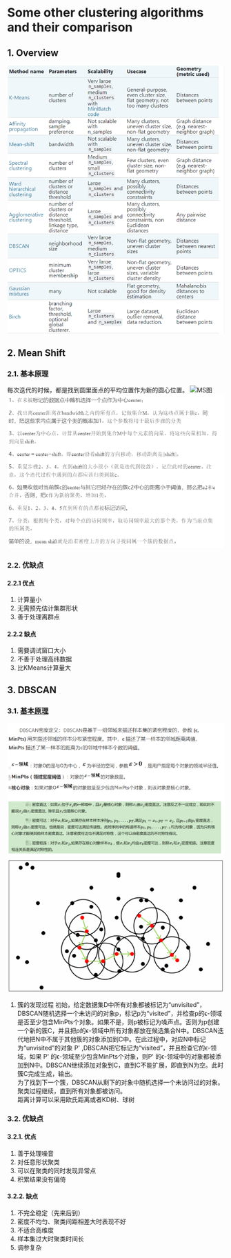 # Some other clustering algorithms and their comparison
## 1. Overview
![聚类](./pictures/聚类.PNG)<br>

## 2. Mean Shift
### 2.1. 基本原理
每次迭代的时候，都是找到圆里面点的平均位置作为新的圆心位置。
![MS图](./pictures/MS图.png)<br>
![MS](./pictures/MS.png)<br>

### 2.2. 优缺点
#### 2.2.1 优点
1. 计算量小
2. 无需预先估计集群形状
3. 善于处理离群点
#### 2.2.2 缺点
1. 需要调试窗口大小
2. 不善于处理高纬数据
3. 比KMeans计算量大

## 3. DBSCAN
### 3.1. [基本原理](https://www.jianshu.com/p/d2eddc733c4d)
![DBSCAN](./pictures/DBSCAN.PNG)<br>
![图例](./pictures/图例.PNG)<br>
1. 簇的发现过程
初始，给定数据集D中所有对象都被标记为“unvisited”，DBSCAN随机选择一个未访问的对象p，标记p为“visited”，并检查p的ϵ-领域是否至少包含MinPts个对象。如果不是，则p被标记为噪声点。否则为p创建一个新的簇C，并且把p的ϵ-领域中所有对象都放在候选集合N中。DBSCAN迭代地把N中不属于其他簇的对象添加到C中。在此过程中，对应N中标记为“unvisited”的对象 P' ,DBSCAN把它标记为“visited”，并且检查它的ϵ-领域，如果 P' 的ϵ-领域至少包含MinPts个对象，则P' 的ϵ-领域中的对象都被添加到N中。DBSCAN继续添加对象到C，直到C不能扩展，即直到N为空。此时簇C完成生成，输出。<br>
为了找到下一个簇，DBSCAN从剩下的对象中随机选择一个未访问过的对象。聚类过程继续，直到所有对象都被访问。<br>
距离计算可以采用欧氏距离或者KD树、球树

### 3.2. 优缺点
#### 3.2.1. 优点
1. 善于处理噪音
2. 对任意形状聚类
3. 可以在聚类的同时发现异常点
4. 积累结果没有偏倚
#### 3.2.2. 缺点
1. 不完全稳定（先来后到）
2. 密度不均匀、聚类间距相差大时表现不好
3. 不适合高维度
4. 样本集过大时聚类时间长
5. 调参复杂